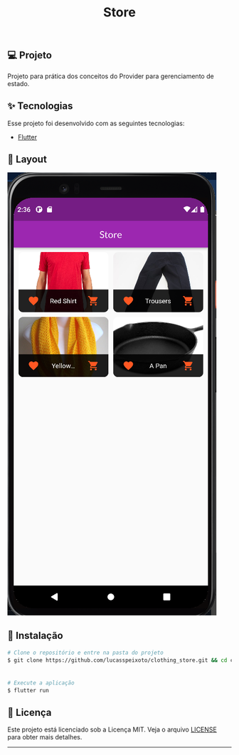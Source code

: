 <h1 align="center">
   Store
</h1>

<br>

## 💻 Projeto

Projeto para prática dos conceitos do Provider para gerenciamento de estado.

## ✨ Tecnologias

Esse projeto foi desenvolvido com as seguintes tecnologias:

- [Flutter](https://flutter.dev/?gclid=Cj0KCQiAr5iQBhCsARIsAPcwROPG15yyqXVCMGJaCFGwtAR_CASdAO_F2F9VZZiP3mXTz8LK0x5-O9UaAp3SEALw_wcB&gclsrc=aw.ds)

## 🔖 Layout

![interface](assets/images/layout.png 'Layout')

## 🚀 Instalação

```bash
# Clone o repositório e entre na pasta do projeto
$ git clone https://github.com/lucasspeixoto/clothing_store.git && cd clothing_store


# Execute a aplicação
$ flutter run

```

## 📝 Licença

Este projeto está licenciado sob a Licença MIT. Veja o arquivo [LICENSE](LICENSE) para obter mais detalhes.

---